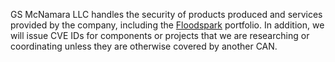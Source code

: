 GS McNamara LLC handles the security of products produced and services provided by the company, including the [Floodspark](https://floodspark.com/) portfolio. In addition, we will issue CVE IDs for components or projects that we are researching or coordinating unless they are otherwise covered by another CAN.
